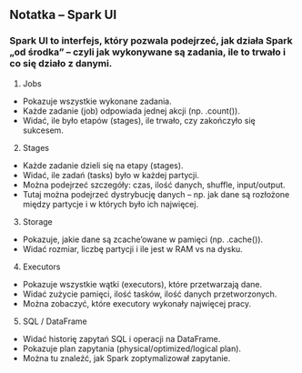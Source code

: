 ## Notatka – Spark UI
### Spark UI to interfejs, który pozwala podejrzeć, jak działa Spark „od środka” – czyli jak wykonywane są zadania, ile to trwało i co się działo z danymi.

1. Jobs
- Pokazuje wszystkie wykonane zadania.
- Każde zadanie (job) odpowiada jednej akcji (np. .count()).
- Widać, ile było etapów (stages), ile trwało, czy zakończyło się sukcesem.
2. Stages
- Każde zadanie dzieli się na etapy (stages).
- Widać, ile zadań (tasks) było w każdej partycji.
- Można podejrzeć szczegóły: czas, ilość danych, shuffle, input/output.
- Tutaj można podejrzeć dystrybucję danych – np. jak dane są rozłożone między partycje i w których było ich najwięcej.
3. Storage
- Pokazuje, jakie dane są zcache’owane w pamięci (np. .cache()).
- Widać rozmiar, liczbę partycji i ile jest w RAM vs na dysku.
4. Executors
- Pokazuje wszystkie wątki (executors), które przetwarzają dane.
- Widać zużycie pamięci, ilość tasków, ilość danych przetworzonych.
- Można zobaczyć, które executory wykonały najwięcej pracy.
5. SQL / DataFrame
- Widać historię zapytań SQL i operacji na DataFrame.
- Pokazuje plan zapytania (physical/optimized/logical plan).
- Można tu znaleźć, jak Spark zoptymalizował zapytanie.
